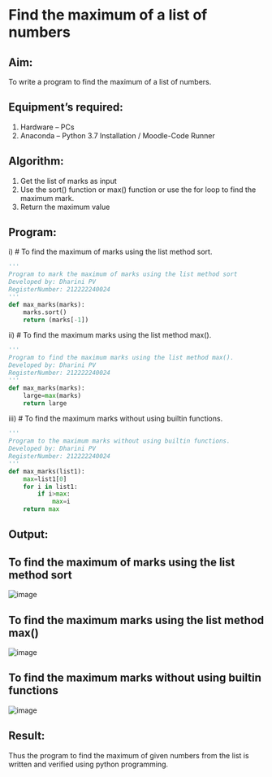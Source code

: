 # Find the maximum of a list of numbers
## Aim:
To write a program to find the maximum of a list of numbers.
## Equipment’s required:
1.	Hardware – PCs
2.	Anaconda – Python 3.7 Installation / Moodle-Code Runner
## Algorithm:
1.	Get the list of marks as input
2.	Use the sort() function or max() function or use the for loop to find the maximum mark.
3.	Return the maximum value
## Program:

i)	# To find the maximum of marks using the list method sort.
```Python
''' 
Program to mark the maximum of marks using the list method sort
Developed by: Dharini PV
RegisterNumber: 212222240024
'''
def max_marks(marks):
    marks.sort()
    return (marks[-1])
```

ii)	# To find the maximum marks using the list method max().
```Python
''' 
Program to find the maximum marks using the list method max().
Developed by: Dharini PV
RegisterNumber: 212222240024
'''
def max_marks(marks):
    large=max(marks)
    return large
```

iii) # To find the maximum marks without using builtin functions.
```Python
''' 
Program to the maximum marks without using builtin functions.
Developed by: Dharini PV
RegisterNumber: 212222240024
'''
def max_marks(list1):
    max=list1[0]
    for i in list1:
        if i>max:
            max=i
    return max
```
## Output:

## To find the maximum of marks using the list method sort
![image](https://github.com/DHARINIPV/FindMaximum/assets/119400845/227a9bdc-8c92-4f53-a21c-739b2a65d95e)

## To find the maximum marks using the list method max()
![image](https://github.com/DHARINIPV/FindMaximum/assets/119400845/a9ecc932-3ec5-4b7f-8524-406b09da19d2)

## To find the maximum marks without using builtin functions
![image](https://github.com/DHARINIPV/FindMaximum/assets/119400845/5752c222-6501-46e9-b400-928bfb9a893e)

## Result:
Thus the program to find the maximum of given numbers from the list is written and verified using python programming.
